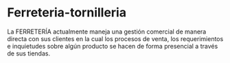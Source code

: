 # Ferreteria-tornilleria
La FERRETERÍA    actualmente maneja una gestión comercial de manera directa con sus clientes en la cual los procesos de venta, los requerimientos e inquietudes sobre algún producto se hacen de forma presencial a través de sus tiendas. 
